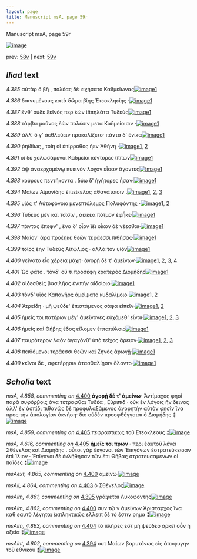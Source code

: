 ```yaml
---
layout: page
title: Manuscript msA, page 59r
---
```


Manuscript msA, page 59r

[![image](http://www.homermultitext.org/iipsrv?OBJ=IIP,1.0&FIF=/project/homer/pyramidal/deepzoom/hmt/vaimg/2017a/VA059RN_0060.tif&WID=100&CVT=JPEG)](http://www.homermultitext.org/ict2/?urn=urn:cite2:hmt:vaimg.2017a:VA059RN_0060)

prev:  [58v](../58v/) | next:  [59v](../59v/)

## *Iliad* text

*4.385* <a id="4.385"/> αὐτὰρ ὃ βῆ , πολέας δὲ κιχήσατο Καδμείωνας[![image](http://www.homermultitext.org/iipsrv?OBJ=IIP,1.0&FIF=/project/homer/pyramidal/deepzoom/hmt/vaimg/2017a/VA059RN_0060.tif&RGN=0.2062,0.2119,0.4144,0.0285&WID=1000&CVT=JPEG)](http://www.homermultitext.org/ict2/?urn=urn:cite2:hmt:vaimg.2017a:VA059RN_0060@0.2062,0.2119,0.4144,0.0285)[1](#msA_4.784)

*4.386* <a id="4.386"/> δαινυμένους κατὰ δῶμα βίης Ἐτεοκληείης ·[![image](http://www.homermultitext.org/iipsrv?OBJ=IIP,1.0&FIF=/project/homer/pyramidal/deepzoom/hmt/vaimg/2017a/VA059RN_0060.tif&RGN=0.2032,0.2314,0.4294,0.0285&WID=1000&CVT=JPEG)](http://www.homermultitext.org/ict2/?urn=urn:cite2:hmt:vaimg.2017a:VA059RN_0060@0.2032,0.2314,0.4294,0.0285)[1](#msA_4.784)

*4.387* <a id="4.387"/> ἔνθ' οὐδὲ ξεῖνός περ ἐὼν ἱ̈ππηλάτα Τυδεὺς[![image](http://www.homermultitext.org/iipsrv?OBJ=IIP,1.0&FIF=/project/homer/pyramidal/deepzoom/hmt/vaimg/2017a/VA059RN_0060.tif&RGN=0.1962,0.2517,0.4294,0.0285&WID=1000&CVT=JPEG)](http://www.homermultitext.org/ict2/?urn=urn:cite2:hmt:vaimg.2017a:VA059RN_0060@0.1962,0.2517,0.4294,0.0285)[1](#msA_4.784)

*4.388* <a id="4.388"/> τάρβει μοῦνος ἐὼν πολέσιν μετα Καδμείοισιν ·[![image](http://www.homermultitext.org/iipsrv?OBJ=IIP,1.0&FIF=/project/homer/pyramidal/deepzoom/hmt/vaimg/2017a/VA059RN_0060.tif&RGN=0.1972,0.272,0.4294,0.0285&WID=1000&CVT=JPEG)](http://www.homermultitext.org/ict2/?urn=urn:cite2:hmt:vaimg.2017a:VA059RN_0060@0.1972,0.272,0.4294,0.0285)[1](#msA_4.784)

*4.389* <a id="4.389"/> ἀλλ' ὅ γ' ἀεθλεύειν προκαλίζετο· πάντα δ' ἐνίκα[![image](http://www.homermultitext.org/iipsrv?OBJ=IIP,1.0&FIF=/project/homer/pyramidal/deepzoom/hmt/vaimg/2017a/VA059RN_0060.tif&RGN=0.1912,0.29,0.4294,0.0285&WID=1000&CVT=JPEG)](http://www.homermultitext.org/ict2/?urn=urn:cite2:hmt:vaimg.2017a:VA059RN_0060@0.1912,0.29,0.4294,0.0285)[1](#msA_4.784)

*4.390* <a id="4.390"/> ῥηϊδίως , τοίη οἱ ἐπίρροθος ῆεν Ἀθήνη ·[![image](http://www.homermultitext.org/iipsrv?OBJ=IIP,1.0&FIF=/project/homer/pyramidal/deepzoom/hmt/vaimg/2017a/VA059RN_0060.tif&RGN=0.1772,0.3095,0.4294,0.0285&WID=1000&CVT=JPEG)](http://www.homermultitext.org/ict2/?urn=urn:cite2:hmt:vaimg.2017a:VA059RN_0060@0.1772,0.3095,0.4294,0.0285)[1](#msA_4.784), [2](#msA_4.599)

*4.391* <a id="4.391"/> οἱ δὲ χολωσάμενοι Καδμεῖοι κέντορες ἵ̈ππων[![image](http://www.homermultitext.org/iipsrv?OBJ=IIP,1.0&FIF=/project/homer/pyramidal/deepzoom/hmt/vaimg/2017a/VA059RN_0060.tif&RGN=0.2012,0.3283,0.4144,0.0285&WID=1000&CVT=JPEG)](http://www.homermultitext.org/ict2/?urn=urn:cite2:hmt:vaimg.2017a:VA059RN_0060@0.2012,0.3283,0.4144,0.0285)[1](#msA_4.784)

*4.392* <a id="4.392"/> ὰψ ἀναερχομένῳ πυκινὸν λόχον εἷσαν ἄγοντες[![image](http://www.homermultitext.org/iipsrv?OBJ=IIP,1.0&FIF=/project/homer/pyramidal/deepzoom/hmt/vaimg/2017a/VA059RN_0060.tif&RGN=0.2042,0.3471,0.4294,0.0323&WID=1000&CVT=JPEG)](http://www.homermultitext.org/ict2/?urn=urn:cite2:hmt:vaimg.2017a:VA059RN_0060@0.2042,0.3471,0.4294,0.0323)[1](#msA_4.784)

*4.393* <a id="4.393"/> κούρους πεντήκοντα . δύω δ' ἡγήτορες ἦσαν·[![image](http://www.homermultitext.org/iipsrv?OBJ=IIP,1.0&FIF=/project/homer/pyramidal/deepzoom/hmt/vaimg/2017a/VA059RN_0060.tif&RGN=0.2032,0.3651,0.3994,0.0323&WID=1000&CVT=JPEG)](http://www.homermultitext.org/ict2/?urn=urn:cite2:hmt:vaimg.2017a:VA059RN_0060@0.2032,0.3651,0.3994,0.0323)[1](#msA_4.784)

*4.394* <a id="4.394"/> Μαίων Αἱμονίδης ἐπιείκελος ἀθανάτοισιν .[![image](http://www.homermultitext.org/iipsrv?OBJ=IIP,1.0&FIF=/project/homer/pyramidal/deepzoom/hmt/vaimg/2017a/VA059RN_0060.tif&RGN=0.2022,0.3862,0.4104,0.0285&WID=1000&CVT=JPEG)](http://www.homermultitext.org/ict2/?urn=urn:cite2:hmt:vaimg.2017a:VA059RN_0060@0.2022,0.3862,0.4104,0.0285)[1](#msAint_4.602), [2](#msA_4.784), [3](#msA_4.603)

*4.395* <a id="4.395"/> υἱός τ' Αὐτοφόνοιο μενεπτόλεμος Πολυφόντης ·[![image](http://www.homermultitext.org/iipsrv?OBJ=IIP,1.0&FIF=/project/homer/pyramidal/deepzoom/hmt/vaimg/2017a/VA059RN_0060.tif&RGN=0.2032,0.4027,0.4084,0.0331&WID=1000&CVT=JPEG)](http://www.homermultitext.org/ict2/?urn=urn:cite2:hmt:vaimg.2017a:VA059RN_0060@0.2032,0.4027,0.4084,0.0331)[1](#msA_4.784), [2](#msAim_4.861)

*4.396* <a id="4.396"/> Τυδεὺς μὲν καὶ τοῖσιν , ἀεικέα πότμον ἐφἧκε·[![image](http://www.homermultitext.org/iipsrv?OBJ=IIP,1.0&FIF=/project/homer/pyramidal/deepzoom/hmt/vaimg/2017a/VA059RN_0060.tif&RGN=0.2002,0.4222,0.4134,0.0331&WID=1000&CVT=JPEG)](http://www.homermultitext.org/ict2/?urn=urn:cite2:hmt:vaimg.2017a:VA059RN_0060@0.2002,0.4222,0.4134,0.0331)[1](#msA_4.784)

*4.397* <a id="4.397"/> πάντας ἔπεφν' , ἕνα δ' οἶον ἵ̈ει οἶκον δὲ νέεσθαι·[![image](http://www.homermultitext.org/iipsrv?OBJ=IIP,1.0&FIF=/project/homer/pyramidal/deepzoom/hmt/vaimg/2017a/VA059RN_0060.tif&RGN=0.1942,0.4418,0.4134,0.0301&WID=1000&CVT=JPEG)](http://www.homermultitext.org/ict2/?urn=urn:cite2:hmt:vaimg.2017a:VA059RN_0060@0.1942,0.4418,0.4134,0.0301)[1](#msA_4.784)

*4.398* <a id="4.398"/> Μαίον' ἀρα προέηκε θεῶν τεράεσσι πιθήσας·[![image](http://www.homermultitext.org/iipsrv?OBJ=IIP,1.0&FIF=/project/homer/pyramidal/deepzoom/hmt/vaimg/2017a/VA059RN_0060.tif&RGN=0.1982,0.4598,0.4134,0.0301&WID=1000&CVT=JPEG)](http://www.homermultitext.org/ict2/?urn=urn:cite2:hmt:vaimg.2017a:VA059RN_0060@0.1982,0.4598,0.4134,0.0301)[1](#msA_4.784)

*4.399* <a id="4.399"/> τοῖος ἔην Τυδεὺς Αἰτώλιος · ἀλλὰ τὸν υἱὸν[![image](http://www.homermultitext.org/iipsrv?OBJ=IIP,1.0&FIF=/project/homer/pyramidal/deepzoom/hmt/vaimg/2017a/VA059RN_0060.tif&RGN=0.1962,0.4763,0.3744,0.0301&WID=1000&CVT=JPEG)](http://www.homermultitext.org/ict2/?urn=urn:cite2:hmt:vaimg.2017a:VA059RN_0060@0.1962,0.4763,0.3744,0.0301)[1](#msA_4.784)

*4.400* <a id="4.400"/> γείνατο εἷο χέρεια μάχῃ· ἀγορῇ δέ τ' ἀμείνων·[![image](http://www.homermultitext.org/iipsrv?OBJ=IIP,1.0&FIF=/project/homer/pyramidal/deepzoom/hmt/vaimg/2017a/VA059RN_0060.tif&RGN=0.1982,0.4944,0.4114,0.0376&WID=1000&CVT=JPEG)](http://www.homermultitext.org/ict2/?urn=urn:cite2:hmt:vaimg.2017a:VA059RN_0060@0.1982,0.4944,0.4114,0.0376)[1](#msAim_4.862), [2](#msA_4.784), [3](#msA_4.858), [4](#msAext_4.865)

*4.401* <a id="4.401"/> Ὡς φάτο . τὸνδ' οὔ τι προσέφη κρατερὸς Διομήδης[![image](http://www.homermultitext.org/iipsrv?OBJ=IIP,1.0&FIF=/project/homer/pyramidal/deepzoom/hmt/vaimg/2017a/VA059RN_0060.tif&RGN=0.1922,0.5147,0.4394,0.0376&WID=1000&CVT=JPEG)](http://www.homermultitext.org/ict2/?urn=urn:cite2:hmt:vaimg.2017a:VA059RN_0060@0.1922,0.5147,0.4394,0.0376)[1](#msA_4.784)

*4.402* <a id="4.402"/> αἰδεσθεὶς βασιλῆος ἐνιπὴν αἰδοίοιο·[![image](http://www.homermultitext.org/iipsrv?OBJ=IIP,1.0&FIF=/project/homer/pyramidal/deepzoom/hmt/vaimg/2017a/VA059RN_0060.tif&RGN=0.1932,0.5282,0.3584,0.0376&WID=1000&CVT=JPEG)](http://www.homermultitext.org/ict2/?urn=urn:cite2:hmt:vaimg.2017a:VA059RN_0060@0.1932,0.5282,0.3584,0.0376)[1](#msA_4.784)

*4.403* <a id="4.403"/> τὸνδ' υἱὸς Καπανῆος ἀμείψατο κυδαλίμοιο·[![image](http://www.homermultitext.org/iipsrv?OBJ=IIP,1.0&FIF=/project/homer/pyramidal/deepzoom/hmt/vaimg/2017a/VA059RN_0060.tif&RGN=0.1912,0.5522,0.4224,0.0376&WID=1000&CVT=JPEG)](http://www.homermultitext.org/ict2/?urn=urn:cite2:hmt:vaimg.2017a:VA059RN_0060@0.1912,0.5522,0.4224,0.0376)[1](#msA_4.784), [2](#msAil_4.864)

*4.404* <a id="4.404"/> Ἀτρείδη · μὴ ψεύδε' ἐπιστάμενος σάφα εἰπεῖν·[![image](http://www.homermultitext.org/iipsrv?OBJ=IIP,1.0&FIF=/project/homer/pyramidal/deepzoom/hmt/vaimg/2017a/VA059RN_0060.tif&RGN=0.1942,0.5702,0.4224,0.0376&WID=1000&CVT=JPEG)](http://www.homermultitext.org/ict2/?urn=urn:cite2:hmt:vaimg.2017a:VA059RN_0060@0.1942,0.5702,0.4224,0.0376)[1](#msAim_4.863), [2](#msA_4.784)

*4.405* <a id="4.405"/> ἡμεῖς τοι πατέρων μέγ' ἀμείνονες εὐχόμεθ' εἶναι·[![image](http://www.homermultitext.org/iipsrv?OBJ=IIP,1.0&FIF=/project/homer/pyramidal/deepzoom/hmt/vaimg/2017a/VA059RN_0060.tif&RGN=0.1922,0.5875,0.4304,0.0376&WID=1000&CVT=JPEG)](http://www.homermultitext.org/ict2/?urn=urn:cite2:hmt:vaimg.2017a:VA059RN_0060@0.1922,0.5875,0.4304,0.0376)[1](#msA_4.616), [2](#msA_4.784), [3](#msA_4.859)

*4.406* <a id="4.406"/> ἡμεῖς καὶ Θήβης ἕδος εἵλομεν ἑπταπύλοιο[![image](http://www.homermultitext.org/iipsrv?OBJ=IIP,1.0&FIF=/project/homer/pyramidal/deepzoom/hmt/vaimg/2017a/VA059RN_0060.tif&RGN=0.1932,0.6056,0.3934,0.0346&WID=1000&CVT=JPEG)](http://www.homermultitext.org/ict2/?urn=urn:cite2:hmt:vaimg.2017a:VA059RN_0060@0.1932,0.6056,0.3934,0.0346)[1](#msA_4.784)

*4.407* <a id="4.407"/> παυρότερον λαὸν ἀγαγόνθ' ὑπὸ τεῖχος ἄρειον·[![image](http://www.homermultitext.org/iipsrv?OBJ=IIP,1.0&FIF=/project/homer/pyramidal/deepzoom/hmt/vaimg/2017a/VA059RN_0060.tif&RGN=0.1552,0.6281,0.4494,0.0308&WID=1000&CVT=JPEG)](http://www.homermultitext.org/ict2/?urn=urn:cite2:hmt:vaimg.2017a:VA059RN_0060@0.1552,0.6281,0.4494,0.0308)[1](#msA_4.784), [2](#msA_4.621), [3](#msA_4.619)

*4.408* <a id="4.408"/> πειθόμενοι τεράεσσι θεῶν καὶ Ζηνὸς ἀρωγῇ·[![image](http://www.homermultitext.org/iipsrv?OBJ=IIP,1.0&FIF=/project/homer/pyramidal/deepzoom/hmt/vaimg/2017a/VA059RN_0060.tif&RGN=0.1622,0.6461,0.4655,0.0338&WID=1000&CVT=JPEG)](http://www.homermultitext.org/ict2/?urn=urn:cite2:hmt:vaimg.2017a:VA059RN_0060@0.1622,0.6461,0.4655,0.0338)[1](#msA_4.784)

*4.409* <a id="4.409"/> κεῖνοι δὲ , σφετέρῃσιν ἀτασθαλίῃσιν ὄλοντο·[![image](http://www.homermultitext.org/iipsrv?OBJ=IIP,1.0&FIF=/project/homer/pyramidal/deepzoom/hmt/vaimg/2017a/VA059RN_0060.tif&RGN=0.1602,0.6627,0.4555,0.0338&WID=1000&CVT=JPEG)](http://www.homermultitext.org/ict2/?urn=urn:cite2:hmt:vaimg.2017a:VA059RN_0060@0.1602,0.6627,0.4555,0.0338)[1](#msA_4.784)

## *Scholia* text

*msA, 4.858, commenting on* [4.400](#4.400)  <a id="msA_4.858"/> **ἀγορῄ δέ τ' ἀμείνω·** Ἀντίμαχος φησὶ παρὰ συφόρβοις ἀνα τετραφθαι Τυδέα , Εὐριπιδ · οὐκ ἐν λόγοις ἢν δεινος ἀλλ' ἐν ἀσπίδι πιθανῶς δὲ προφυλαξάμενος ἀγορητὴν αὐτὸν φησὶν ἵνα προς τὴν ἀπολογίαν ὀκνήση· διὸ οὐδὲν προσφθέγγεται ὁ Διομήδης ⁑[![image](http://www.homermultitext.org/iipsrv?OBJ=IIP,1.0&FIF=/project/homer/pyramidal/deepzoom/hmt/vaimg/2017a/VA059RN_0060.tif&RGN=0.18883567,0.14979253,0.60408990,0.04896266&WID=1000&CVT=JPEG)](http://www.homermultitext.org/ict2/?urn=urn:cite2:hmt:vaimg.2017a:VA059RN_0060@0.18883567,0.14979253,0.60408990,0.04896266)

*msA, 4.859, commenting on* [4.405](#4.405)  <a id="msA_4.859"/> πεφραστικως τοῦ Ετεοκλεους ⁑[![image](http://www.homermultitext.org/iipsrv?OBJ=IIP,1.0&FIF=/project/homer/pyramidal/deepzoom/hmt/vaimg/2017a/VA059RN_0060.tif&RGN=0.67299189,0.24066390,0.12546057,0.01369295&WID=1000&CVT=JPEG)](http://www.homermultitext.org/ict2/?urn=urn:cite2:hmt:vaimg.2017a:VA059RN_0060@0.67299189,0.24066390,0.12546057,0.01369295)

*msA, 4.616, commenting on* [4.405](#4.405)  <a id="msA_4.616"/> **ἡμεῖς τοι πρων ·** περι ἑαυτοῦ λέγει Σθένελος καὶ Διομήδης . οὗτοι γὰρ ἔκγονοι τῶν Ἐπιγόνων ἐστρατεύκεισαν ἐπὶ Ί̈λιον · Ἐπίγονοι δὲ ἐκλήθησαν τῶν ἐπι Θήβας στρατευσαμενων οἱ παῖδες ⁑[![image](http://www.homermultitext.org/iipsrv?OBJ=IIP,1.0&FIF=/project/homer/pyramidal/deepzoom/hmt/vaimg/2017a/VA059RN_0060.tif&RGN=0.18330877,0.69502075,0.59248342,0.04439834&WID=1000&CVT=JPEG)](http://www.homermultitext.org/ict2/?urn=urn:cite2:hmt:vaimg.2017a:VA059RN_0060@0.18330877,0.69502075,0.59248342,0.04439834)

*msAext, 4.865, commenting on* [4.400](#4.400)  <a id="msAext_4.865"/> ἀμείνω·[![image](http://www.homermultitext.org/iipsrv?OBJ=IIP,1.0&FIF=/project/homer/pyramidal/deepzoom/hmt/vaimg/2017a/VA059RN_0060.tif&RGN=0.79900516,0.51673582,0.04753132,0.01106501&WID=1000&CVT=JPEG)](http://www.homermultitext.org/ict2/?urn=urn:cite2:hmt:vaimg.2017a:VA059RN_0060@0.79900516,0.51673582,0.04753132,0.01106501)

*msAil, 4.864, commenting on* [4.403](#4.403)  <a id="msAil_4.864"/> ὁ Σθένελος[![image](http://www.homermultitext.org/iipsrv?OBJ=IIP,1.0&FIF=/project/homer/pyramidal/deepzoom/hmt/vaimg/2017a/VA059RN_0060.tif&RGN=0.35722181,0.55463347,0.03905674,0.01051176&WID=1000&CVT=JPEG)](http://www.homermultitext.org/ict2/?urn=urn:cite2:hmt:vaimg.2017a:VA059RN_0060@0.35722181,0.55463347,0.03905674,0.01051176)

*msAim, 4.861, commenting on* [4.395](#4.395)  <a id="msAim_4.861"/> γράφεται Λυκοφοντης[![image](http://www.homermultitext.org/iipsrv?OBJ=IIP,1.0&FIF=/project/homer/pyramidal/deepzoom/hmt/vaimg/2017a/VA059RN_0060.tif&RGN=0.60814296,0.40788382,0.04808401,0.01369295&WID=1000&CVT=JPEG)](http://www.homermultitext.org/ict2/?urn=urn:cite2:hmt:vaimg.2017a:VA059RN_0060@0.60814296,0.40788382,0.04808401,0.01369295)

*msAim, 4.862, commenting on* [4.400](#4.400)  <a id="msAim_4.862"/> συν τῷ ν ἀμείνων Ἀρισταρχος ἵνα καθ εαυτὸ λέγηται ἐκπληκτικῶς ελλειπ δὲ τὸ ἐστιν ρημα ⁑[![image](http://www.homermultitext.org/iipsrv?OBJ=IIP,1.0&FIF=/project/homer/pyramidal/deepzoom/hmt/vaimg/2017a/VA059RN_0060.tif&RGN=0.61809138,0.50110650,0.07682388,0.06403873&WID=1000&CVT=JPEG)](http://www.homermultitext.org/ict2/?urn=urn:cite2:hmt:vaimg.2017a:VA059RN_0060@0.61809138,0.50110650,0.07682388,0.06403873)

*msAim, 4.863, commenting on* [4.404](#4.404)  <a id="msAim_4.863"/> τὸ πλῆρες εστ μὴ ψεύδεο ἀρκεῖ οὖν ἡ οξεῖα ⁑[![image](http://www.homermultitext.org/iipsrv?OBJ=IIP,1.0&FIF=/project/homer/pyramidal/deepzoom/hmt/vaimg/2017a/VA059RN_0060.tif&RGN=0.62472366,0.57939142,0.05950626,0.04246196&WID=1000&CVT=JPEG)](http://www.homermultitext.org/ict2/?urn=urn:cite2:hmt:vaimg.2017a:VA059RN_0060@0.62472366,0.57939142,0.05950626,0.04246196)

*msAint, 4.602, commenting on* [4.394](#4.394)  <a id="msAint_4.602"/> ουτ Μαίων βαρυτόνως εἰς ἀποφυγην τοῦ εθνικου ⁑[![image](http://www.homermultitext.org/iipsrv?OBJ=IIP,1.0&FIF=/project/homer/pyramidal/deepzoom/hmt/vaimg/2017a/VA059RN_0060.tif&RGN=0.13669860,0.38962656,0.06226971,0.04591978&WID=1000&CVT=JPEG)](http://www.homermultitext.org/ict2/?urn=urn:cite2:hmt:vaimg.2017a:VA059RN_0060@0.13669860,0.38962656,0.06226971,0.04591978)